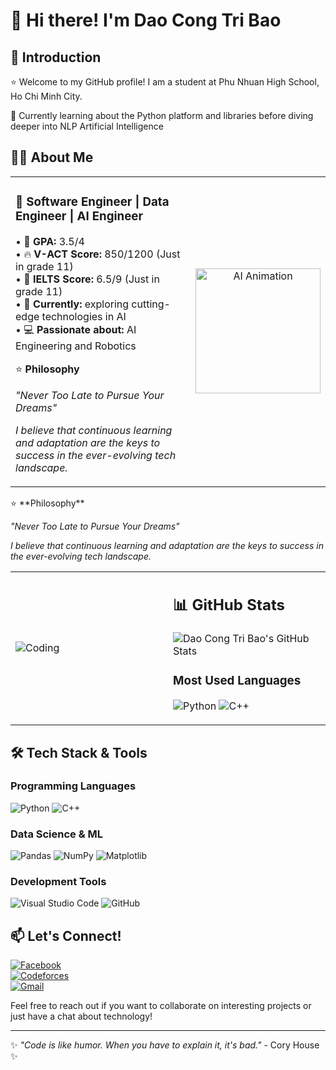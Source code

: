 # 👋 Hi there! I'm Dao Cong Tri Bao

## 🌱 Introduction

⭐ Welcome to my GitHub profile! I am a student at Phu Nhuan High School, Ho Chi Minh City.

🚀 Currently learning about the Python platform and libraries before diving deeper into NLP Artificial Intelligence

## 🧑‍💻 About Me

<div align="center">
<table width="100%">
<tr>
<td width="65%">

### 🚀 Software Engineer | Data Engineer | AI Engineer

• 🎯 **GPA:** 3.5/4  
• 🔥 **V-ACT Score:** 850/1200 (Just in grade 11)  
• 🏫 **IELTS Score:** 6.5/9 (Just in grade 11)  
• 🔬 **Currently:** exploring cutting-edge technologies in AI  
• 💻 **Passionate about:** AI Engineering and Robotics  

⭐ **Philosophy**

*"Never Too Late to Pursue Your Dreams"*

*I believe that continuous learning and adaptation are the keys to success in the ever-evolving tech landscape.*

</td>
<td width="35%" align="center">

<img src="https://media.giphy.com/media/RbDKaczqWovIugyJmW/giphy.gif" width="200" alt="AI Animation"/>
</td>
</tr>
</table>
</div>
</div>⭐ **Philosophy**

*"Never Too Late to Pursue Your Dreams"*

*I believe that continuous learning and adaptation are the keys to success in the ever-evolving tech landscape.*

</td>
<td width="50%">

</td>
</tr>
</table>

<table>
<tr>
<td width="50%">

![Coding](https://media.giphy.com/media/qgQUggAC3Pfv687qPC/giphy.gif)

</td>
<td width="50%">

## 📊 GitHub Stats

![Dao Cong Tri Bao's GitHub Stats](https://github-readme-stats.vercel.app/api?username=yourusername&show_icons=true&theme=dark&hide_border=true)

### Most Used Languages
![Python](https://img.shields.io/badge/Python-96.2%25-3776AB?style=flat-square&logo=python&logoColor=white)
![C++](https://img.shields.io/badge/C%2B%2B-3.8%25-00599C?style=flat-square&logo=c%2B%2B&logoColor=white)
</td>
</tr>
</table>

## 🛠️ Tech Stack & Tools

### Programming Languages
![Python](https://img.shields.io/badge/Python-3776AB?style=for-the-badge&logo=python&logoColor=white)
![C++](https://img.shields.io/badge/C%2B%2B-00599C?style=for-the-badge&logo=c%2B%2B&logoColor=white)

### Data Science & ML
![Pandas](https://img.shields.io/badge/Pandas-150458?style=for-the-badge&logo=pandas&logoColor=white)
![NumPy](https://img.shields.io/badge/NumPy-013243?style=for-the-badge&logo=numpy&logoColor=white)
![Matplotlib](https://img.shields.io/badge/Matplotlib-11557c?style=for-the-badge&logo=python&logoColor=white)

### Development Tools
![Visual Studio Code](https://img.shields.io/badge/VS%20Code-007ACC?style=for-the-badge&logo=visual-studio-code&logoColor=white)
![GitHub](https://img.shields.io/badge/GitHub-181717?style=for-the-badge&logo=github&logoColor=white)


## 📫 Let's Connect!
[![Facebook](https://img.shields.io/badge/Facebook-Visit-blue?logo=facebook)](https://www.facebook.com/tbao09x)  
[![Codeforces](https://img.shields.io/badge/Codeforces-Profile-orange?logo=codeforces)](https://codeforces.com/profile/Tbaoo)  
[![Gmail](https://img.shields.io/badge/Gmail-Contact-red?logo=gmail)](mailto:tridaocong@gmail.com)

Feel free to reach out if you want to collaborate on interesting projects or just have a chat about technology!

---
✨  *"Code is like humor. When you have to explain it, it's bad."* - Cory House ✨ 
